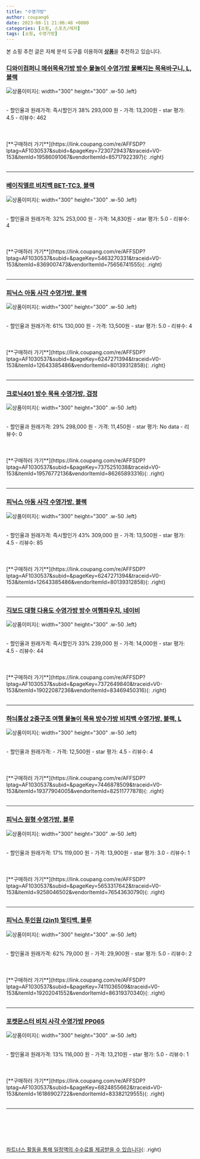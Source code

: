 ```yaml
---
title: "수영가방"
author: coupang6
date: 2023-08-11 21:06:48 +0800
categories: [쇼핑, 스포츠/레저]
tags: [쇼핑, 수영가방]
---
```


본 쇼핑 추천 글은 자체 분석 도구를 이용하여 [**상품**](https://link.coupang.com/a/bao1ui)을 추천하고 있습니다.

### [디와이컴퍼니 메쉬목욕가방 방수 물놀이 수영가방 물빠지는 목욕바구니, L, 블랙](https://link.coupang.com/re/AFFSDP?lptag=AF1030537&subid=&pageKey=7230729437&traceid=V0-153&itemId=19586091067&vendorItemId=85717922397)

![상품이미지](https://thumbnail10.coupangcdn.com/thumbnails/remote/230x230ex/image/vendor_inventory/e5b2/33170cf63337a813220b189c0e96df4933101f0a8d64376681fdc7fd2161.jpg){: width="300" height="300" .w-50 .left}


<br>
- 할인율과 원래가격: 즉시할인가 38%  293,000   원
- 가격: 13,200원
- star 평가: 4.5
- 리뷰수: 462
<br>
<br>
<br>
<br>
[**구매하러 가기**](https://link.coupang.com/re/AFFSDP?lptag=AF1030537&subid=&pageKey=7230729437&traceid=V0-153&itemId=19586091067&vendorItemId=85717922397){: .right}
<br>
<br>

---

### [베이직엘르 비치백 BET-TC3, 블랙](https://link.coupang.com/re/AFFSDP?lptag=AF1030537&subid=&pageKey=5463270331&traceid=V0-153&itemId=8369007473&vendorItemId=75656741555)

![상품이미지](https://thumbnail6.coupangcdn.com/thumbnails/remote/230x230ex/image/rs_quotation_api/cbgdmirf/c63ea9eec585450eba2ca4de376764ac.jpg){: width="300" height="300" .w-50 .left}


<br>
- 할인율과 원래가격: 32%  253,000   원
- 가격: 14,830원
- star 평가: 5.0
- 리뷰수: 4
<br>
<br>
<br>
<br>
[**구매하러 가기**](https://link.coupang.com/re/AFFSDP?lptag=AF1030537&subid=&pageKey=5463270331&traceid=V0-153&itemId=8369007473&vendorItemId=75656741555){: .right}
<br>
<br>

---

### [피닉스 아동 사각 수영가방, 블랙](https://link.coupang.com/re/AFFSDP?lptag=AF1030537&subid=&pageKey=6247271394&traceid=V0-153&itemId=12643385486&vendorItemId=80139312858)

![상품이미지](https://thumbnail9.coupangcdn.com/thumbnails/remote/230x230ex/image/vendor_inventory/720b/12483114ae6a5776f815a74e7ab58193a77be96932849f10d353e6d81838.jpg){: width="300" height="300" .w-50 .left}


<br>
- 할인율과 원래가격: 61%  130,000   원
- 가격: 13,500원
- star 평가: 5.0
- 리뷰수: 4
<br>
<br>
<br>
<br>
[**구매하러 가기**](https://link.coupang.com/re/AFFSDP?lptag=AF1030537&subid=&pageKey=6247271394&traceid=V0-153&itemId=12643385486&vendorItemId=80139312858){: .right}
<br>
<br>

---

### [크로닉401 방수 목욕 수영가방, 검정](https://link.coupang.com/re/AFFSDP?lptag=AF1030537&subid=&pageKey=7375251038&traceid=V0-153&itemId=19576772136&vendorItemId=86265893316)

![상품이미지](https://thumbnail8.coupangcdn.com/thumbnails/remote/230x230ex/image/vendor_inventory/6f17/93b61126c83c8913b404af3f85566c448fc2934b2e16ea3950231f8b0fa4.png){: width="300" height="300" .w-50 .left}


<br>
- 할인율과 원래가격: 29%  298,000   원
- 가격: 11,450원
- star 평가: No data
- 리뷰수: 0
<br>
<br>
<br>
<br>
[**구매하러 가기**](https://link.coupang.com/re/AFFSDP?lptag=AF1030537&subid=&pageKey=7375251038&traceid=V0-153&itemId=19576772136&vendorItemId=86265893316){: .right}
<br>
<br>

---

### [피닉스 아동 사각 수영가방, 블랙](https://link.coupang.com/re/AFFSDP?lptag=AF1030537&subid=&pageKey=6247271394&traceid=V0-153&itemId=12643385486&vendorItemId=80139312858)

![상품이미지](https://thumbnail9.coupangcdn.com/thumbnails/remote/230x230ex/image/vendor_inventory/720b/12483114ae6a5776f815a74e7ab58193a77be96932849f10d353e6d81838.jpg){: width="300" height="300" .w-50 .left}


<br>
- 할인율과 원래가격: 즉시할인가 43%  309,000   원
- 가격: 13,500원
- star 평가: 4.5
- 리뷰수: 85
<br>
<br>
<br>
<br>
[**구매하러 가기**](https://link.coupang.com/re/AFFSDP?lptag=AF1030537&subid=&pageKey=6247271394&traceid=V0-153&itemId=12643385486&vendorItemId=80139312858){: .right}
<br>
<br>

---

### [긱보드 대형 다용도 수영가방 방수 여행파우치, 네이비](https://link.coupang.com/re/AFFSDP?lptag=AF1030537&subid=&pageKey=7372649840&traceid=V0-153&itemId=19022087236&vendorItemId=83469450316)

![상품이미지](https://thumbnail10.coupangcdn.com/thumbnails/remote/230x230ex/image/vendor_inventory/ffc7/d87ca3faeb69e4155b276f152868d84b85d1d99a223a9c794b248bf8634d.jpg){: width="300" height="300" .w-50 .left}


<br>
- 할인율과 원래가격: 즉시할인가 33%  239,000   원
- 가격: 14,000원
- star 평가: 4.5
- 리뷰수: 44
<br>
<br>
<br>
<br>
[**구매하러 가기**](https://link.coupang.com/re/AFFSDP?lptag=AF1030537&subid=&pageKey=7372649840&traceid=V0-153&itemId=19022087236&vendorItemId=83469450316){: .right}
<br>
<br>

---

### [하늬통상 2중구조 여행 물놀이 목욕 방수가방 비치백 수영가방, 블랙, L](https://link.coupang.com/re/AFFSDP?lptag=AF1030537&subid=&pageKey=7446878509&traceid=V0-153&itemId=19377904005&vendorItemId=82511777878)

![상품이미지](https://thumbnail9.coupangcdn.com/thumbnails/remote/230x230ex/image/vendor_inventory/e760/1a95201e46f2965dd8d3b21224926f50e1f92010e42437b72f787e7df9ca.jpg){: width="300" height="300" .w-50 .left}


<br>
- 할인율과 원래가격: 
- 가격: 12,500원
- star 평가: 4.5
- 리뷰수: 4
<br>
<br>
<br>
<br>
[**구매하러 가기**](https://link.coupang.com/re/AFFSDP?lptag=AF1030537&subid=&pageKey=7446878509&traceid=V0-153&itemId=19377904005&vendorItemId=82511777878){: .right}
<br>
<br>

---

### [피닉스 원형 수영가방, 블루](https://link.coupang.com/re/AFFSDP?lptag=AF1030537&subid=&pageKey=5653317642&traceid=V0-153&itemId=9258046502&vendorItemId=76543630790)

![상품이미지](https://thumbnail7.coupangcdn.com/thumbnails/remote/230x230ex/image/rs_quotation_api/lgjoejma/112638935ea440b3a30307afba6de634.jpg){: width="300" height="300" .w-50 .left}


<br>
- 할인율과 원래가격: 17%  119,000   원
- 가격: 13,900원
- star 평가: 3.0
- 리뷰수: 1
<br>
<br>
<br>
<br>
[**구매하러 가기**](https://link.coupang.com/re/AFFSDP?lptag=AF1030537&subid=&pageKey=5653317642&traceid=V0-153&itemId=9258046502&vendorItemId=76543630790){: .right}
<br>
<br>

---

### [피닉스 투인원 (2in1) 멀티백, 블루](https://link.coupang.com/re/AFFSDP?lptag=AF1030537&subid=&pageKey=7411036509&traceid=V0-153&itemId=19202041552&vendorItemId=86319370340)

![상품이미지](https://thumbnail9.coupangcdn.com/thumbnails/remote/230x230ex/image/vendor_inventory/15a0/7a92d15134d03f893d0cfa10f66282c559c4ef10dc6949d1259da9131b3d.jpg){: width="300" height="300" .w-50 .left}


<br>
- 할인율과 원래가격: 62%  79,000   원
- 가격: 29,900원
- star 평가: 5.0
- 리뷰수: 2
<br>
<br>
<br>
<br>
[**구매하러 가기**](https://link.coupang.com/re/AFFSDP?lptag=AF1030537&subid=&pageKey=7411036509&traceid=V0-153&itemId=19202041552&vendorItemId=86319370340){: .right}
<br>
<br>

---

### [포켓몬스터 비치 사각 수영가방 PP065](https://link.coupang.com/re/AFFSDP?lptag=AF1030537&subid=&pageKey=6824855662&traceid=V0-153&itemId=16186902722&vendorItemId=83382129555)

![상품이미지](https://thumbnail6.coupangcdn.com/thumbnails/remote/230x230ex/image/rs_quotation_api/nuf4wiv3/e55be043eaea46a0995d8df6f0325d0e.jpg){: width="300" height="300" .w-50 .left}


<br>
- 할인율과 원래가격: 13%  116,000   원
- 가격: 13,210원
- star 평가: 5.0
- 리뷰수: 1
<br>
<br>
<br>
<br>
[**구매하러 가기**](https://link.coupang.com/re/AFFSDP?lptag=AF1030537&subid=&pageKey=6824855662&traceid=V0-153&itemId=16186902722&vendorItemId=83382129555){: .right}
<br>
<br>

---
<br><br><br><br><br> [파트너스 활동을 통해 일정액의 수수료를 제공받을 수 있습니다](https://link.coupang.com/a/bao1ui){: .right}